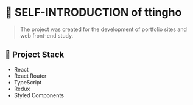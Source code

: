 # 📣  SELF-INTRODUCTION of ttingho

> The project was created for the development of portfolio sites and web front-end study.

## 📃  Project Stack
- React
- React Router
- TypeScript
- Redux
- Styled Components
